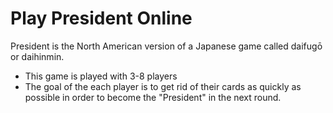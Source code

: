 # Play President Online

President is the North American version of a Japanese game called daifugō or daihinmin. 

+ This game is played with 3-8 players
+ The goal of the each player is to get rid of their cards as quickly as possible in order to become the "President" in the next round.